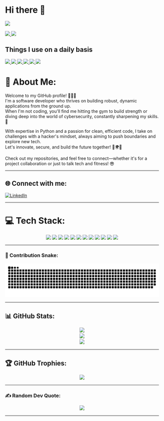 # Hi there 👋

<p align="left">
<a href="https://github.com/rahuldev403
/readme-components">
<img src="https://readme-components.vercel.app/api?component=text&text=I'M%20RAHUL%20SWAIN&fill=linear-gradient(to%20top%2C%20%23a18cd1%200%25%2C%20%23fbc2eb%20100%25)">
</a>
</p>

<p align="left">
<a href="https://github.com/rahuldev403
/readme-components">
<img src="https://readme-components.vercel.app/api?component=experience&company=Octopus%20Energy&role=Software%20Developer&location=Bangaluru%20Karnataka&fill=black">
</a>
<a href="https://github.com/rahuldev403
/readme-components">
<img src="https://readme-components.vercel.app/api?component=stackoverflow&stackoverflowid=8780399&textfill=black&fill=linear-gradient(62deg%2C%20%238EC5FC%200%25%2C%20%23E0C3FC%20100%25)">
</a>
</p>

## Things I use on a daily basis

<p align="left">
<a href="https://github.com/rahuldev403
/readme-components">
<img src="https://readme-components.vercel.app/api?component=logo&fill=black&logo=react&animation=spin&svgfill=3670A0">
</a>
<a href="https://github.com/rahuldev403
/readme-components">
<img src="https://readme-components.vercel.app/api?component=logo&fill=black&logo=javascript&svgfill=f6df1c">
</a>
<a href="https://github.com/rahuldev403
/readme-components">
<img src="https://readme-components.vercel.app/api?component=logo&fill=black&logo=python&svgfill=61DAFB">
</a>
<a href="https://github.com/rahuldev403
/readme-components">
<img src="https://readme-components.vercel.app/api?component=logo&fill=black&logo=tailwindcss&svgfill=38B2AC">
</a>
<a href="https://github.com/rahuldev403
/readme-components">
<img src="https://readme-components.vercel.app/api?component=logo&fill=black&logo=git&svgfill=F05033">
</a>
<a href="https://github.com/rahuldev403
/readme-components">
<img src="https://readme-components.vercel.app/api?component=logo&fill=black&logo=github">
</a>
</p>

# 💫 About Me:
Welcome to my GitHub profile! 👨‍💻💥  
I'm a software developer who thrives on building robust, dynamic applications from the ground up.  
When I'm not coding, you'll find me hitting the gym to build strength or diving deep into the world of cybersecurity, constantly sharpening my skills. 🔐  

With expertise in Python and a passion for clean, efficient code, I take on challenges with a hacker's mindset, always aiming to push boundaries and explore new tech.  
Let's innovate, secure, and build the future together! 💪🌍🚀  

Check out my repositories, and feel free to connect—whether it's for a project collaboration or just to talk tech and fitness! 😎  

---

## 🌐 Connect with me:
[![LinkedIn](https://img.shields.io/badge/LinkedIn-%230077B5.svg?logo=linkedin&logoColor=white)](https://www.linkedin.com/in/martina-svobodova/)  

---

# 💻 Tech Stack:
<p align="center">
    <img src="https://img.shields.io/badge/c-%2300599C.svg?style=for-the-badge&logo=c&logoColor=white" />
    <img src="https://img.shields.io/badge/c++-%2300599C.svg?style=for-the-badge&logo=c%2B%2B&logoColor=white" />
    <img src="https://img.shields.io/badge/python-3670A0?style=for-the-badge&logo=python&logoColor=ffdd54" />
    <img src="https://img.shields.io/badge/java-%23ED8B00.svg?style=for-the-badge&logo=openjdk&logoColor=white" />
    <img src="https://img.shields.io/badge/html5-%23E34F26.svg?style=for-the-badge&logo=html5&logoColor=white" />
    <img src="https://img.shields.io/badge/css3-%231572B6.svg?style=for-the-badge&logo=css3&logoColor=white" />
    <img src="https://img.shields.io/badge/javascript-%23323330.svg?style=for-the-badge&logo=javascript&logoColor=%23F7DF1E" />
    <img src="https://img.shields.io/badge/react-%2320232a.svg?style=for-the-badge&logo=react&logoColor=%2361DAFB" />
    <img src="https://img.shields.io/badge/Next-black?style=for-the-badge&logo=next.js&logoColor=white" />
    <img src="https://img.shields.io/badge/tailwindcss-%2338B2AC.svg?style=for-the-badge&logo=tailwind-css&logoColor=white" />
    <img src="https://img.shields.io/badge/git-%23F05033.svg?style=for-the-badge&logo=git&logoColor=white" />
    <img src="https://img.shields.io/badge/github-%23121011.svg?style=for-the-badge&logo=github&logoColor=white" />
</p>

---

### 🐍 Contribution Snake:
<p align="center">
    <img src="https://github.com/rahuldev403/rahuldev403/blob/output/github-snake-dark.svg" />
</p>

---

## 📊 GitHub Stats:
<p align="center">
    <img src="https://github-readme-stats.vercel.app/api?username=rahuldev403&theme=aura&hide_border=true&include_all_commits=false&count_private=false" /><br/>
    <img src="https://nirzak-streak-stats.vercel.app/?user=rahuldev403&theme=aura&hide_border=true" /><br/>
    <img src="https://github-readme-stats.vercel.app/api/top-langs/?username=rahuldev403&theme=aura&hide_border=true&include_all_commits=false&count_private=false&layout=compact" />
</p>

---

## 🏆 GitHub Trophies:
<p align="center">
    <img src="https://github-profile-trophy.vercel.app/?username=rahuldev403&theme=radical&no-frame=true&no-bg=true&margin-w=4" />
</p>

---

### ✍️ Random Dev Quote:
<p align="center">
    <img src="https://quotes-github-readme.vercel.app/api?type=horizontal&theme=radical" />
</p>

---



<!-- Proudly created with GPRM ( https://gprm.itsvg.in ) -->

